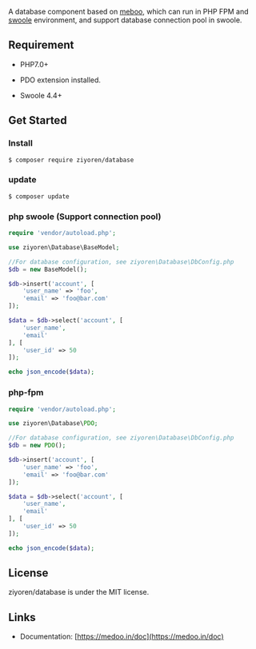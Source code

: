 
A database component based on [meboo](https://github.com/catfan/Medoo), which can run in PHP FPM and [swoole](https://github.com/swoole/swoole-src) environment, and support database connection pool in swoole.

## Requirement
* PHP7.0+

* PDO extension installed.

* Swoole 4.4+

## Get Started

### Install 
```
$ composer require ziyoren/database
```

### update
```
$ composer update
```

### php swoole (Support connection pool)
```php
require 'vendor/autoload.php';

use ziyoren\Database\BaseModel;

//For database configuration, see ziyoren\Database\DbConfig.php
$db = new BaseModel();

$db->insert('account', [
    'user_name' => 'foo',
    'email' => 'foo@bar.com'
]);

$data = $db->select('account', [
    'user_name',
    'email'
], [
    'user_id' => 50
]);

echo json_encode($data);
```

### php-fpm
```php
require 'vendor/autoload.php';

use ziyoren\Database\PDO;

//For database configuration, see ziyoren\Database\DbConfig.php
$db = new PDO();

$db->insert('account', [
    'user_name' => 'foo',
    'email' => 'foo@bar.com'
]);

$data = $db->select('account', [
    'user_name',
    'email'
], [
    'user_id' => 50
]);

echo json_encode($data);
```

## License

ziyoren/database is under the MIT license.

## Links
* Documentation: [https://medoo.in/doc](https://medoo.in/doc)